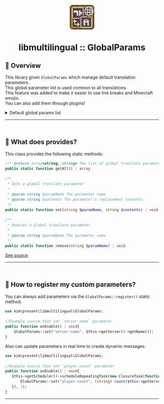<div align="center">
  <a href="https://github.com/presentkim-pm/libmultilingual" target="_blank">
    <img src="https://raw.githubusercontent.com/presentkim-pm/libmultilingual/main/assets/icon.png" alt="Logo" width="80" height="80"/>
  </a>
  <h1>libmultilingual :: GlobalParams</h1>
</div>

## :tada: Overview
This library given `GlobalParams` which manage default translation parameters.  
This global parameter list is used common to all translations.  
This feature was added to make it easier to use line breaks and Minecraft emojis.  
You can also add them through plugins!

<details>
<summary>Default global params list</summary>

|          Param name          | Character  |                                                                 In game                                                                  |
|:----------------------------:|:----------:|:----------------------------------------------------------------------------------------------------------------------------------------:|
|              n               |    `\n`    |                                                            New line charactor                                                            |
|              br              |    `\n`    |                                                            New line charactor                                                            |
|             tab              |    `\t`    |                                                              Tab charactor                                                               |
|              t               |    `\t`    |                                                              Tab charactor                                                               |
|            xbox-a            | `\u{E000}` |            <img src="https://github.com/TwistedAsylumMC/bedrock-unicode-characters/raw/master/images/xbox-a.png" width="50%">            |
|            xbox-b            | `\u{E001}` |            <img src="https://github.com/TwistedAsylumMC/bedrock-unicode-characters/raw/master/images/xbox-b.png" width="50%">            |
|            xbox-x            | `\u{E002}` |            <img src="https://github.com/TwistedAsylumMC/bedrock-unicode-characters/raw/master/images/xbox-x.png" width="50%">            |
|            xbox-y            | `\u{E003}` |            <img src="https://github.com/TwistedAsylumMC/bedrock-unicode-characters/raw/master/images/xbox-y.png" width="50%">            |
|           xbox-lb            | `\u{E004}` |           <img src="https://github.com/TwistedAsylumMC/bedrock-unicode-characters/raw/master/images/xbox-lb.png" width="50%">            |
|           xbox-rb            | `\u{E005}` |           <img src="https://github.com/TwistedAsylumMC/bedrock-unicode-characters/raw/master/images/xbox-rb.png" width="50%">            |
|           xbox-lt            | `\u{E006}` |           <img src="https://github.com/TwistedAsylumMC/bedrock-unicode-characters/raw/master/images/xbox-lt.png" width="50%">            |
|           xbox-rt            | `\u{E007}` |           <img src="https://github.com/TwistedAsylumMC/bedrock-unicode-characters/raw/master/images/xbox-rt.png" width="50%">            |
|         xbox-select          | `\u{E008}` |         <img src="https://github.com/TwistedAsylumMC/bedrock-unicode-characters/raw/master/images/xbox-select.png" width="50%">          |
|          xbox-start          | `\u{E009}` |          <img src="https://github.com/TwistedAsylumMC/bedrock-unicode-characters/raw/master/images/xbox-start.png" width="50%">          |
|           xbox-ls            | `\u{E00A}` |           <img src="https://github.com/TwistedAsylumMC/bedrock-unicode-characters/raw/master/images/xbox-ls.png" width="50%">            |
|           xbox-rs            | `\u{E00B}` |           <img src="https://github.com/TwistedAsylumMC/bedrock-unicode-characters/raw/master/images/xbox-rs.png" width="50%">            |
|          xbox-d-up           | `\u{E00C}` |          <img src="https://github.com/TwistedAsylumMC/bedrock-unicode-characters/raw/master/images/xbox-d-up.png" width="50%">           |
|         xbox-d-left          | `\u{E00D}` |         <img src="https://github.com/TwistedAsylumMC/bedrock-unicode-characters/raw/master/images/xbox-d-left.png" width="50%">          |
|         xbox-d-down          | `\u{E00E}` |         <img src="https://github.com/TwistedAsylumMC/bedrock-unicode-characters/raw/master/images/xbox-d-down.png" width="50%">          |
|         xbox-d-right         | `\u{E00F}` |         <img src="https://github.com/TwistedAsylumMC/bedrock-unicode-characters/raw/master/images/xbox-d-right.png" width="50%">         |
|        xbox-a-bright         | `\u{E010}` |        <img src="https://github.com/TwistedAsylumMC/bedrock-unicode-characters/raw/master/images/xbox-a-bright.png" width="50%">         |
|        xbox-b-bright         | `\u{E011}` |        <img src="https://github.com/TwistedAsylumMC/bedrock-unicode-characters/raw/master/images/xbox-b-bright.png" width="50%">         |
|        xbox-x-bright         | `\u{E012}` |        <img src="https://github.com/TwistedAsylumMC/bedrock-unicode-characters/raw/master/images/xbox-x-bright.png" width="50%">         |
|        xbox-y-bright         | `\u{E013}` |        <img src="https://github.com/TwistedAsylumMC/bedrock-unicode-characters/raw/master/images/xbox-y-bright.png" width="50%">         |
|             jump             | `\u{E014}` |             <img src="https://github.com/TwistedAsylumMC/bedrock-unicode-characters/raw/master/images/jump.png" width="50%">             |
|            attack            | `\u{E015}` |            <img src="https://github.com/TwistedAsylumMC/bedrock-unicode-characters/raw/master/images/attack.png" width="50%">            |
|           joystick           | `\u{E016}` |           <img src="https://github.com/TwistedAsylumMC/bedrock-unicode-characters/raw/master/images/joystick.png" width="50%">           |
|          crosshair           | `\u{E017}` |          <img src="https://github.com/TwistedAsylumMC/bedrock-unicode-characters/raw/master/images/crosshair.png" width="50%">           |
|           interact           | `\u{E018}` |           <img src="https://github.com/TwistedAsylumMC/bedrock-unicode-characters/raw/master/images/interact.png" width="50%">           |
|            crouch            | `\u{E019}` |            <img src="https://github.com/TwistedAsylumMC/bedrock-unicode-characters/raw/master/images/crouch.png" width="50%">            |
|            sprint            | `\u{E01A}` |            <img src="https://github.com/TwistedAsylumMC/bedrock-unicode-characters/raw/master/images/sprint.png" width="50%">            |
|            fly-up            | `\u{E01B}` |            <img src="https://github.com/TwistedAsylumMC/bedrock-unicode-characters/raw/master/images/fly-up.png" width="50%">            |
|           fly-down           | `\u{E01C}` |           <img src="https://github.com/TwistedAsylumMC/bedrock-unicode-characters/raw/master/images/fly-down.png" width="50%">           |
|           dismount           | `\u{E01D}` |           <img src="https://github.com/TwistedAsylumMC/bedrock-unicode-characters/raw/master/images/dismount.png" width="50%">           |
|             ps-x             | `\u{E020}` |             <img src="https://github.com/TwistedAsylumMC/bedrock-unicode-characters/raw/master/images/ps-x.png" width="50%">             |
|             ps-o             | `\u{E021}` |             <img src="https://github.com/TwistedAsylumMC/bedrock-unicode-characters/raw/master/images/ps-o.png" width="50%">             |
|          ps-square           | `\u{E022}` |          <img src="https://github.com/TwistedAsylumMC/bedrock-unicode-characters/raw/master/images/ps-square.png" width="50%">           |
|         ps-triangle          | `\u{E023}` |         <img src="https://github.com/TwistedAsylumMC/bedrock-unicode-characters/raw/master/images/ps-triangle.png" width="50%">          |
|            ps-l1             | `\u{E024}` |            <img src="https://github.com/TwistedAsylumMC/bedrock-unicode-characters/raw/master/images/ps-l1.png" width="50%">             |
|            ps-r1             | `\u{E025}` |            <img src="https://github.com/TwistedAsylumMC/bedrock-unicode-characters/raw/master/images/ps-r1.png" width="50%">             |
|            ps-l2             | `\u{E026}` |            <img src="https://github.com/TwistedAsylumMC/bedrock-unicode-characters/raw/master/images/ps-l2.png" width="50%">             |
|            ps-r2             | `\u{E027}` |            <img src="https://github.com/TwistedAsylumMC/bedrock-unicode-characters/raw/master/images/ps-r2.png" width="50%">             |
|          ps-select           | `\u{E028}` |          <img src="https://github.com/TwistedAsylumMC/bedrock-unicode-characters/raw/master/images/ps-select.png" width="50%">           |
|           ps-start           | `\u{E029}` |           <img src="https://github.com/TwistedAsylumMC/bedrock-unicode-characters/raw/master/images/ps-start.png" width="50%">           |
|            ps-l3             | `\u{E02A}` |            <img src="https://github.com/TwistedAsylumMC/bedrock-unicode-characters/raw/master/images/ps-l3.png" width="50%">             |
|            ps-r3             | `\u{E02B}` |            <img src="https://github.com/TwistedAsylumMC/bedrock-unicode-characters/raw/master/images/ps-r3.png" width="50%">             |
|           ps-d-up            | `\u{E02C}` |           <img src="https://github.com/TwistedAsylumMC/bedrock-unicode-characters/raw/master/images/ps-d-up.png" width="50%">            |
|          ps-d-left           | `\u{E02D}` |          <img src="https://github.com/TwistedAsylumMC/bedrock-unicode-characters/raw/master/images/ps-d-left.png" width="50%">           |
|          ps-d-down           | `\u{E02E}` |          <img src="https://github.com/TwistedAsylumMC/bedrock-unicode-characters/raw/master/images/ps-d-down.png" width="50%">           |
|          ps-d-right          | `\u{E02F}` |          <img src="https://github.com/TwistedAsylumMC/bedrock-unicode-characters/raw/master/images/ps-d-right.png" width="50%">          |
|          nintendo-a          | `\u{E040}` |          <img src="https://github.com/TwistedAsylumMC/bedrock-unicode-characters/raw/master/images/nintendo-a.png" width="50%">          |
|          nintendo-b          | `\u{E041}` |          <img src="https://github.com/TwistedAsylumMC/bedrock-unicode-characters/raw/master/images/nintendo-b.png" width="50%">          |
|          nintendo-x          | `\u{E042}` |          <img src="https://github.com/TwistedAsylumMC/bedrock-unicode-characters/raw/master/images/nintendo-x.png" width="50%">          |
|          nintendo-y          | `\u{E043}` |          <img src="https://github.com/TwistedAsylumMC/bedrock-unicode-characters/raw/master/images/nintendo-y.png" width="50%">          |
|          nintendo-l          | `\u{E044}` |          <img src="https://github.com/TwistedAsylumMC/bedrock-unicode-characters/raw/master/images/nintendo-l.png" width="50%">          |
|          nintendo-r          | `\u{E045}` |          <img src="https://github.com/TwistedAsylumMC/bedrock-unicode-characters/raw/master/images/nintendo-r.png" width="50%">          |
|         nintendo-zl          | `\u{E046}` |         <img src="https://github.com/TwistedAsylumMC/bedrock-unicode-characters/raw/master/images/nintendo-zl.png" width="50%">          |
|         nintendo-zr          | `\u{E047}` |         <img src="https://github.com/TwistedAsylumMC/bedrock-unicode-characters/raw/master/images/nintendo-zr.png" width="50%">          |
|        nintendo-minus        | `\u{E048}` |        <img src="https://github.com/TwistedAsylumMC/bedrock-unicode-characters/raw/master/images/nintendo-minus.png" width="50%">        |
|        nintendo-plus         | `\u{E049}` |        <img src="https://github.com/TwistedAsylumMC/bedrock-unicode-characters/raw/master/images/nintendo-plus.png" width="50%">         |
|         nintendo-ls          | `\u{E04A}` |         <img src="https://github.com/TwistedAsylumMC/bedrock-unicode-characters/raw/master/images/nintendo-ls.png" width="50%">          |
|         nintendo-rs          | `\u{E04B}` |         <img src="https://github.com/TwistedAsylumMC/bedrock-unicode-characters/raw/master/images/nintendo-rs.png" width="50%">          |
|        nintendo-d-up         | `\u{E04C}` |        <img src="https://github.com/TwistedAsylumMC/bedrock-unicode-characters/raw/master/images/nintendo-d-up.png" width="50%">         |
|       nintendo-d-left        | `\u{E04D}` |       <img src="https://github.com/TwistedAsylumMC/bedrock-unicode-characters/raw/master/images/nintendo-d-left.png" width="50%">        |
|       nintendo-d-down        | `\u{E04E}` |       <img src="https://github.com/TwistedAsylumMC/bedrock-unicode-characters/raw/master/images/nintendo-d-down.png" width="50%">        |
|       nintendo-d-right       | `\u{E04F}` |       <img src="https://github.com/TwistedAsylumMC/bedrock-unicode-characters/raw/master/images/nintendo-d-right.png" width="50%">       |
|          left-mouse          | `\u{E060}` |          <img src="https://github.com/TwistedAsylumMC/bedrock-unicode-characters/raw/master/images/left-mouse.png" width="50%">          |
|         right-mouse          | `\u{E061}` |         <img src="https://github.com/TwistedAsylumMC/bedrock-unicode-characters/raw/master/images/right-mouse.png" width="50%">          |
|         middle-mouse         | `\u{E062}` |         <img src="https://github.com/TwistedAsylumMC/bedrock-unicode-characters/raw/master/images/middle-mouse.png" width="50%">         |
|            mouse             | `\u{E063}` |            <img src="https://github.com/TwistedAsylumMC/bedrock-unicode-characters/raw/master/images/mouse.png" width="50%">             |
|      forward-arrow-new       | `\u{E065}` |      <img src="https://github.com/TwistedAsylumMC/bedrock-unicode-characters/raw/master/images/forward-arrow-new.png" width="50%">       |
|        left-arrow-new        | `\u{E066}` |        <img src="https://github.com/TwistedAsylumMC/bedrock-unicode-characters/raw/master/images/left-arrow-new.png" width="50%">        |
|        down-arrow-new        | `\u{E067}` |        <img src="https://github.com/TwistedAsylumMC/bedrock-unicode-characters/raw/master/images/down-arrow-new.png" width="50%">        |
|       right-arrow-new        | `\u{E068}` |       <img src="https://github.com/TwistedAsylumMC/bedrock-unicode-characters/raw/master/images/right-arrow-new.png" width="50%">        |
|       jump-button-new        | `\u{E069}` |       <img src="https://github.com/TwistedAsylumMC/bedrock-unicode-characters/raw/master/images/jump-button-new.png" width="50%">        |
|      crouch-button-new       | `\u{E06A}` |      <img src="https://github.com/TwistedAsylumMC/bedrock-unicode-characters/raw/master/images/crouch-button-new.png" width="50%">       |
|       inventory-button       | `\u{E06B}` |       <img src="https://github.com/TwistedAsylumMC/bedrock-unicode-characters/raw/master/images/inventory-button.png" width="50%">       |
|      fly-up-button-new       | `\u{E06C}` |      <img src="https://github.com/TwistedAsylumMC/bedrock-unicode-characters/raw/master/images/fly-up-button-new.png" width="50%">       |
|     fly-down-button-new      | `\u{E06D}` |     <img src="https://github.com/TwistedAsylumMC/bedrock-unicode-characters/raw/master/images/fly-down-button-new.png" width="50%">      |
|        left-mouse-new        | `\u{E070}` |        <img src="https://github.com/TwistedAsylumMC/bedrock-unicode-characters/raw/master/images/left-mouse-new.png" width="50%">        |
|       right-mouse-new        | `\u{E071}` |       <img src="https://github.com/TwistedAsylumMC/bedrock-unicode-characters/raw/master/images/right-mouse-new.png" width="50%">        |
|       middle-mouse-new       | `\u{E072}` |       <img src="https://github.com/TwistedAsylumMC/bedrock-unicode-characters/raw/master/images/middle-mouse-new.png" width="50%">       |
|          mouse-new           | `\u{E073}` |          <img src="https://github.com/TwistedAsylumMC/bedrock-unicode-characters/raw/master/images/mouse-new.png" width="50%">           |
|      forward-arrow-new       | `\u{E080}` |        <img src="https://github.com/TwistedAsylumMC/bedrock-unicode-characters/raw/master/images/forward-arrow.png" width="50%">         |
|          left-arrow          | `\u{E081}` |          <img src="https://github.com/TwistedAsylumMC/bedrock-unicode-characters/raw/master/images/left-arrow.png" width="50%">          |
|          down-arrow          | `\u{E082}` |          <img src="https://github.com/TwistedAsylumMC/bedrock-unicode-characters/raw/master/images/down-arrow.png" width="50%">          |
|         right-arrow          | `\u{E083}` |         <img src="https://github.com/TwistedAsylumMC/bedrock-unicode-characters/raw/master/images/right-arrow.png" width="50%">          |
|         jump-button          | `\u{E084}` |         <img src="https://github.com/TwistedAsylumMC/bedrock-unicode-characters/raw/master/images/jump-button.png" width="50%">          |
|        crouch-button         | `\u{E085}` |        <img src="https://github.com/TwistedAsylumMC/bedrock-unicode-characters/raw/master/images/crouch-button.png" width="50%">         |
|        fly-up-button         | `\u{E086}` |        <img src="https://github.com/TwistedAsylumMC/bedrock-unicode-characters/raw/master/images/fly-up-button.png" width="50%">         |
|       fly-down-button        | `\u{E087}` |       <img src="https://github.com/TwistedAsylumMC/bedrock-unicode-characters/raw/master/images/fly-down-button.png" width="50%">        |
|         craftable-on         | `\u{E0A0}` |         <img src="https://github.com/TwistedAsylumMC/bedrock-unicode-characters/raw/master/images/craftable-on.png" width="50%">         |
|        craftable-off         | `\u{E0A1}` |        <img src="https://github.com/TwistedAsylumMC/bedrock-unicode-characters/raw/master/images/craftable-off.png" width="50%">         |
|            mr-lg             | `\u{E0C0}` |            <img src="https://github.com/TwistedAsylumMC/bedrock-unicode-characters/raw/master/images/mr-lg.png" width="50%">             |
|            mr-rg             | `\u{E0C1}` |            <img src="https://github.com/TwistedAsylumMC/bedrock-unicode-characters/raw/master/images/mr-rg.png" width="50%">             |
|           mr-menu            | `\u{E0C2}` |           <img src="https://github.com/TwistedAsylumMC/bedrock-unicode-characters/raw/master/images/mr-menu.png" width="50%">            |
|            mr-ls             | `\u{E0C3}` |            <img src="https://github.com/TwistedAsylumMC/bedrock-unicode-characters/raw/master/images/mr-ls.png" width="50%">             |
|            mr-rs             | `\u{E0C4}` |            <img src="https://github.com/TwistedAsylumMC/bedrock-unicode-characters/raw/master/images/mr-rs.png" width="50%">             |
|       mr-left-touchpad       | `\u{E0C5}` |       <img src="https://github.com/TwistedAsylumMC/bedrock-unicode-characters/raw/master/images/mr-left-touchpad.png" width="50%">       |
| mr-left-touchpad-horizontal  | `\u{E0C6}` | <img src="https://github.com/TwistedAsylumMC/bedrock-unicode-characters/raw/master/images/mr-left-touchpad-horizontal.png" width="50%">  |
|  mr-left-touchpad-vertical   | `\u{E0C7}` |  <img src="https://github.com/TwistedAsylumMC/bedrock-unicode-characters/raw/master/images/mr-left-touchpad-vertical.png" width="50%">   |
|      mr-right-touchpad       | `\u{E0C8}` |      <img src="https://github.com/TwistedAsylumMC/bedrock-unicode-characters/raw/master/images/mr-right-touchpad.png" width="50%">       |
| mr-right-touchpad-horizontal | `\u{E0C9}` | <img src="https://github.com/TwistedAsylumMC/bedrock-unicode-characters/raw/master/images/mr-right-touchpad-horizontal.png" width="50%"> |
|  mr-right-touchpad-vertical  | `\u{E0CA}` |  <img src="https://github.com/TwistedAsylumMC/bedrock-unicode-characters/raw/master/images/mr-right-touchpad-vertical.png" width="50%">  |
|            mr-lt             | `\u{E0CB}` |            <img src="https://github.com/TwistedAsylumMC/bedrock-unicode-characters/raw/master/images/mr-lt.png" width="50%">             |
|            mr-rt             | `\u{E0CC}` |            <img src="https://github.com/TwistedAsylumMC/bedrock-unicode-characters/raw/master/images/mr-rt.png" width="50%">             |
|          mr-windows          | `\u{E0CD}` |          <img src="https://github.com/TwistedAsylumMC/bedrock-unicode-characters/raw/master/images/mr-windows.png" width="50%">          |
|          rift-zero           | `\u{E0E0}` |          <img src="https://github.com/TwistedAsylumMC/bedrock-unicode-characters/raw/master/images/rift-zero.png" width="50%">           |
|            rift-a            | `\u{E0E1}` |            <img src="https://github.com/TwistedAsylumMC/bedrock-unicode-characters/raw/master/images/rift-a.png" width="50%">            |
|            rift-b            | `\u{E0E2}` |            <img src="https://github.com/TwistedAsylumMC/bedrock-unicode-characters/raw/master/images/rift-b.png" width="50%">            |
|           rift-lg            | `\u{E0E3}` |           <img src="https://github.com/TwistedAsylumMC/bedrock-unicode-characters/raw/master/images/rift-lg.png" width="50%">            |
|           rift-rg            | `\u{E0E4}` |           <img src="https://github.com/TwistedAsylumMC/bedrock-unicode-characters/raw/master/images/rift-rg.png" width="50%">            |
|           rift-ls            | `\u{E0E5}` |           <img src="https://github.com/TwistedAsylumMC/bedrock-unicode-characters/raw/master/images/rift-ls.png" width="50%">            |
|           rift-rs            | `\u{E0E6}` |           <img src="https://github.com/TwistedAsylumMC/bedrock-unicode-characters/raw/master/images/rift-rs.png" width="50%">            |
|           rift-lt            | `\u{E0E7}` |           <img src="https://github.com/TwistedAsylumMC/bedrock-unicode-characters/raw/master/images/rift-lt.png" width="50%">            |
|           rift-rt            | `\u{E0E8}` |           <img src="https://github.com/TwistedAsylumMC/bedrock-unicode-characters/raw/master/images/rift-rt.png" width="50%">            |
|            rift-x            | `\u{E0E9}` |            <img src="https://github.com/TwistedAsylumMC/bedrock-unicode-characters/raw/master/images/rift-x.png" width="50%">            |
|            rift-y            | `\u{E0EA}` |            <img src="https://github.com/TwistedAsylumMC/bedrock-unicode-characters/raw/master/images/rift-y.png" width="50%">            |
|             food             | `\u{E100}` |             <img src="https://github.com/TwistedAsylumMC/bedrock-unicode-characters/raw/master/images/food.png" width="50%">             |
|            armour            | `\u{E101}` |            <img src="https://github.com/TwistedAsylumMC/bedrock-unicode-characters/raw/master/images/armour.png" width="50%">            |
|           minecoin           | `\u{E102}` |           <img src="https://github.com/TwistedAsylumMC/bedrock-unicode-characters/raw/master/images/minecoin.png" width="50%">           |
|         code-builder         | `\u{E103}` |         <img src="https://github.com/TwistedAsylumMC/bedrock-unicode-characters/raw/master/images/code-builder.png" width="50%">         |
|   immersive-reader-button    | `\u{E104}` |   <img src="https://github.com/TwistedAsylumMC/bedrock-unicode-characters/raw/master/images/immersive-reader-button.png" width="50%">    |
|            token             | `\u{E105}` |            <img src="https://github.com/TwistedAsylumMC/bedrock-unicode-characters/raw/master/images/token.png" width="50%">             |
|         hollow-star          | `\u{E106}` |         <img src="https://github.com/TwistedAsylumMC/bedrock-unicode-characters/raw/master/images/hollow-star.png" width="50%">          |
|          solid-star          | `\u{E107}` |          <img src="https://github.com/TwistedAsylumMC/bedrock-unicode-characters/raw/master/images/solid-star.png" width="50%">          |
|        wooden-pickaxe        | `\u{E108}` |        <img src="https://github.com/TwistedAsylumMC/bedrock-unicode-characters/raw/master/images/wooden-pickaxe.png" width="50%">        |
|         wooden-sword         | `\u{E109}` |         <img src="https://github.com/TwistedAsylumMC/bedrock-unicode-characters/raw/master/images/wooden-sword.png" width="50%">         |
|        crafting-table        | `\u{E10A}` |        <img src="https://github.com/TwistedAsylumMC/bedrock-unicode-characters/raw/master/images/crafting-table.png" width="50%">        |
|           furnace            | `\u{E10B}` |           <img src="https://github.com/TwistedAsylumMC/bedrock-unicode-characters/raw/master/images/furnace.png" width="50%">            |
|            heart             | `\u{E10C}` |            <img src="https://github.com/TwistedAsylumMC/bedrock-unicode-characters/raw/master/images/heart.png" width="50%">             |

[See also source](https://github.com/presentkim-pm/libmultilingual/blob/main/src/kim/present/libmultilingual/GlobalParams.php)
</details>

-----
<br/>

## :book: What does provides?  
This class provides the following static methods:
```php
/** @return array<string, string> The list of global translate parameters */
public static function getAll() : array

/**
 * Sets a global translate parameter
 *
 * @param string $paramName The parameter name
 * @param string $contents The parameter's replacement contents
 */
public static function set(string $paramName, string $contents) : void

/**
 * Removes a global translate parameter
 *
 * @param string $paramName The parameter name
 */
public static function remove(string $paramName) : void
```
[See source](https://github.com/presentkim-pm/libmultilingual/blob/main/src/kim/present/libmultilingual/GlobalParams.php)

-----
<br/>

## :book: How to register my custom parameters?
You can always add parameters via the `GlobalParams::register()` static method.
```php
use kim\present\libmultilingual\GlobalParams;

//Example source that set `server-name` parameter
public function onEnable() : void{  
    GlobalParams::set("server-name", $this->getServer()->getName()); 
}
```

Also can update parameters in real time to create dynamic messages.
```php
use kim\present\libmultilingual\GlobalParams;

//Example source that set `player-count` parameter
public function onEnable() : void{  
   $this->getScheduler()->scheduleRepeatingTask(new ClosureTask(function() : void{
       GlobalParams::set("player-count", (string) count($this->getServer()->getOnlinePlayers()));
   }), 1);
}
```   

-----
